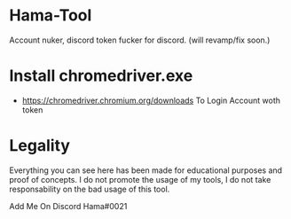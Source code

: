 # Hama-Tool
Account nuker, discord token fucker for discord. (will revamp/fix soon.)


# Install chromedriver.exe
  - https://chromedriver.chromium.org/downloads
To Login Account woth token

# Legality

Everything you can see here has been made for educational purposes and proof of concepts. I do not promote the usage of my tools, I do not take responsability on the bad usage of this tool.

Add Me On Discord Hama#0021
